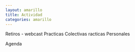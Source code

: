 ```yaml
---
layout: amarillo
title: Actividad
categories: amarillo
---
```

Retiros
	- webcast
Practicas Colectivas
racticas Personales

Agenda
